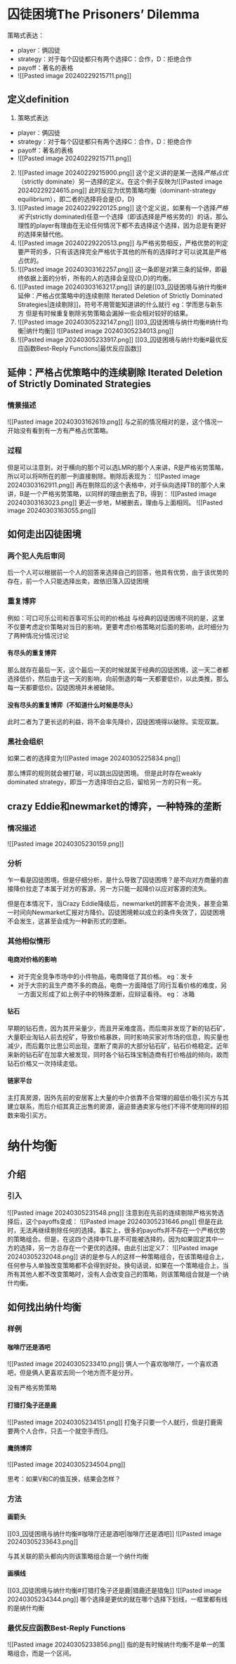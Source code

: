 
# 囚徒困境The Prisoners’ Dilemma

策略式表达：
* player：俩囚徒
* strategy：对于每个囚徒都只有两个选择C：合作，D：拒绝合作
* payoff：著名的表格
* ![[Pasted image 20240229215711.png]]
## 定义definition
1. 策略式表达
*  player：俩囚徒
* strategy：对于每个囚徒都只有两个选择C：合作，D：拒绝合作
* payoff：著名的表格
* ![[Pasted image 20240229215711.png]]
2. ![[Pasted image 20240229215900.png]]
	这个定义讲的是某一选择*严格占优*（strictly dominate）另一选择的定义。在这个例子反映为![[Pasted image 20240229224615.png]]
	此时反应为优势策略均衡（dominant-strategy equilibrium），即二者的选择将会是{D，D}
3. ![[Pasted image 20240229220125.png]]
	这个定义说，如果有一个选择*严格劣于*(strictly dominated)任意一个选择（即该选择是严格劣势的）的话，那么理性的player有理由在无论任何情况下都不去选择这个选择，因为总是有更好的选择来替代他。
4. ![[Pasted image 20240229220513.png]]
	 与严格劣势相反，严格优势的判定要严苛的多，只有该选择完全严格优于其他的所有的选择时才可以说其是严格占优的。
5. ![[Pasted image 20240303162257.png]]
	这一条即是对第三条的延伸，即最终依据上面的分析，所有的人的选择会呈现{D,D}的均衡。
6. ![[Pasted image 20240303163217.png]]
	讲的是[[03_囚徒困境与纳什均衡#延伸：严格占优策略中的连续剔除 Iterated Deletion of Strictly Dominated Strategies|连续剔除]]，符号不用管能知道讲的什么就行
	eg：学而思与新东方
	但是有时候重复剔除劣势策略会漏掉一些会相对较好的结果。
7. ![[Pasted image 20240305232147.png]]
	[[03_囚徒困境与纳什均衡#纳什均衡|纳什均衡]]
	![[Pasted image 20240305234013.png]]
1. ![[Pasted image 20240305233917.png]]
	[[03_囚徒困境与纳什均衡#最优反应函数Best-Reply Functions|最优反应函数]]
## 延伸：严格占优策略中的连续剔除 Iterated Deletion of Strictly Dominated Strategies
### 情景描述
![[Pasted image 20240303162619.png]]
与之前的情况相对的是，这个情况一开始没有看到有一方有严格占优策略。
### 过程
但是可以注意到，对于横向的那个可以选LMR的那个人来讲，R是严格劣势策略，所以可以将R所在的那一列直接剔除。剔除后表现为：
![[Pasted image 20240303162911.png]]
再在剔除后的这个表格中，对于纵向选择TB的那个人来讲，B是一个严格劣势策略，以同样的理由删去了B，得到：
![[Pasted image 20240303163023.png]]
更近一步地，M被删去，理由与上面相同。
![[Pasted image 20240303163055.png]]

## 如何走出囚徒困境

### 两个犯人先后审问

后一个人可以根据前一个人的回答来选择自己的回答，他具有优势，由于该优势的存在，前一个人只能选择出卖，故依旧落入囚徒困境

### 重复博弈

例如：可口可乐公司和百事可乐公司的价格战
与经典的囚徒困境不同的是，这里不仅要考虑定价策略对当日的影响，更要考虑价格策略对后面的影响，此时细分为了两种情况分情况讨论

#### 有尽头的重复博弈

那么就存在最后一天，这个最后一天的时候就属于经典的囚徒困境，这一天二者都选择低价，然后由于这一天的影响，向前倒退的每一天都要低价，以此类推，那么每一天都要低价。囚徒困境并未被破除。

#### 没有尽头的重复博弈（不知道什么时候是尽头）

此时二者为了更长远的利益，将不会率先降价，囚徒困境得以破除。实现双赢。

### 黑社会组织

如果二者的选择变为![[Pasted image 20240305225834.png]]

那么博弈的规则就会被打破，可以跳出囚徒困境。
但是此时存在weakly dominated strategy，即当一方选择坦白之后，留给另一方的只有一死。

## **crazy Eddie和newmarket的博弈**，一种特殊的垄断

### 情况描述

![[Pasted image 20240305230159.png]]

### 分析

乍一看是囚徒困境，但是仔细分析，是什么导致了囚徒困境？是不向对方商量的直接降价拉走了本属于对方的客源，另一方只能一起降价以应对客源的流失。

但是在本情况下，当Crazy Eddie降级后，newmarket的顾客不会流失，甚至会第一时间向Newmarket汇报对方降价。囚徒困境赖以成立的条件失效了，囚徒困境不会发生，这甚至会成为一种新形式的垄断。

### 其他相似情形

#### 电商对价格的影响

* 对于完全竞争市场中的小件物品，电商降低了其价格。
	eg：发卡
* 对于大宗的且生产商不多的商品，电商一方面降低了同行互看价格的难度，另一方面又形成了如上例子中的特殊垄断，应辩证看待。
	eg： 冰箱
#### 钻石

早期的钻石贵，因为其开采量少，而且开采难度高，而后南非发现了新的钻石矿，大量职业淘钻人前去挖矿，导致价格暴跌，同时影响买家对市场的信息，购买量也减少，而后戴尔比思公司出现，垄断了南非的大部分钻石矿，钻石价格稳定。近年来新的钻石矿在加拿大被发现，同时各个钻石珠宝制造商有打价格战的倾向，故而钻石价格又一次持续走低。

#### 链家平台
主打真房源，因外先前的安居客上大量的中介依靠不合常理的超低价吸引买方与其建立联系，而后介绍其真正出售的房源，逼迫普通卖家与他们不得不使用同样的招数来吸引买方。


# 纳什均衡

## 介绍

### 引入
![[Pasted image 20240305231548.png]]
注意到在先前的连续剔除严格劣势选择后，这个payoffs变成：
![[Pasted image 20240305231646.png]]
但是在此时，无法再继续剔除任何的选择。事实上，很多的payoffs并不存在一个严格优势的策略组合。但是，在这四个选择中TL是不可能被选择的，因为如果固定其中一方的选择，另一方总存在一个更优的选择。由此引出定义7：
![[Pasted image 20240305232048.png]]
讲的是参与人的这样一种策略组合，在该策略组合上，任何参与人单独改变策略都不会得到好处。换句话说，如果在一个策略组合上，当所有其他人都不改变策略时，没有人会改变自己的策略，则该策略组合就是一个纳什均衡。

## 如何找出纳什均衡

###  样例

####  咖啡厅还是酒吧

![[Pasted image 20240305233410.png]]
俩人一个喜欢咖啡厅，一个喜欢酒吧，但是俩人更喜欢去同一个地方而不是分开。

没有严格劣势策略

#### 打猎打兔子还是鹿

![[Pasted image 20240305234151.png]]
打兔子只要一个人就行，但是打鹿需要两个人合作，只去一个就空手而归。

#### 鹰鸽博弈
![[Pasted image 20240305234504.png]]

思考：如果V和C的值互换，结果会怎样？

### 方法

#### 画箭头

[[03_囚徒困境与纳什均衡#咖啡厅还是酒吧|咖啡厅还是酒吧]]
![[Pasted image 20240305233643.png]]

与其关联的箭头都向内则该策略组合是一个纳什均衡


#### 画横线

[[03_囚徒困境与纳什均衡#打猎打兔子还是鹿|猎鹿还是猎兔]]
![[Pasted image 20240305234344.png]]
哪个选择是更优的就在哪个选择下划线，一框里都有线的是纳什均衡
### 最优反应函数Best-Reply Functions

![[Pasted image 20240305233856.png]]
指的是有时候纳什均衡不是单一的策略组合，而是一个区间。

